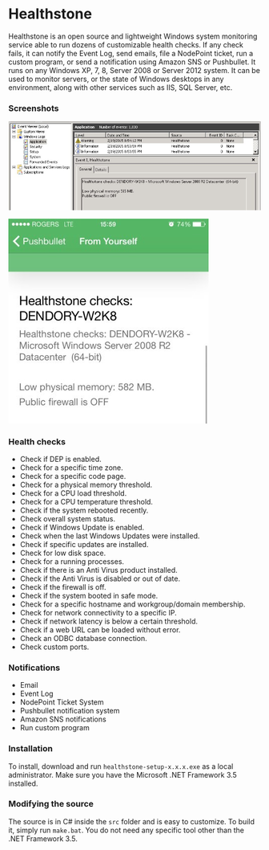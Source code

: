 # Healthstone

Healthstone is an open source and lightweight Windows system monitoring service able to run dozens of customizable health checks. If any check fails, it can notify the Event Log, send emails, file a NodePoint ticket, run a custom program, or send a notification using Amazon SNS or Pushbullet. It runs on any Windows XP, 7, 8, Server 2008 or Server 2012 system. It can be used to monitor servers, or the state of Windows desktops in any environment, along with other services such as IIS, SQL Server, etc.

### Screenshots
![](healthstone.jpg)

![](healthstone0.jpg)

### Health checks
* Check if DEP is enabled.
* Check for a specific time zone.
* Check for a specific code page.
* Check for a physical memory threshold.
* Check for a CPU load threshold.
* Check for a CPU temperature threshold.
* Check if the system rebooted recently.
* Check overall system status.
* Check if Windows Update is enabled.
* Check when the last Windows Updates were installed.
* Check if specific updates are installed.
* Check for low disk space.
* Check for a running processes.
* Check if there is an Anti Virus product installed.
* Check if the Anti Virus is disabled or out of date.
* Check if the firewall is off.
* Check if the system booted in safe mode.
* Check for a specific hostname and workgroup/domain membership.
* Check for network connectivity to a specific IP.
* Check if network latency is below a certain threshold.
* Check if a web URL can be loaded without error.
* Check an ODBC database connection.
* Check custom ports.

### Notifications
* Email
* Event Log
* NodePoint Ticket System
* Pushbullet notification system
* Amazon SNS notifications
* Run custom program

### Installation
To install, download and run `healthstone-setup-x.x.x.exe` as a local administrator. Make sure you have the Microsoft .NET Framework 3.5 installed.

### Modifying the source
The source is in C# inside the `src` folder and is easy to customize. To build it, simply run `make.bat`. You do not need any specific tool other than the .NET Framework 3.5.
